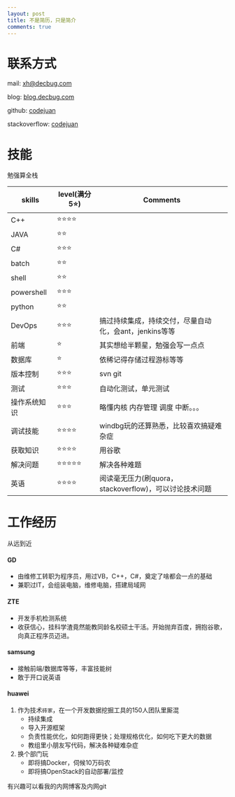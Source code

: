 ```yaml
---
layout: post
title: 不是简历，只是简介 
comments: true
---
```


# 联系方式

mail:			[xh@decbug.com](mailto:xh@decbug.com)

blog:			[blog.decbug.com](http://blog.decbug.com)

github:			[codejuan](http://github.com/codejuan)

stackoverflow:	[codejuan](http://stackoverflow.com/users/2763396/codejuan)

# 技能

勉强算全栈

 skills        | level(满分5:star:)      | Comments     
------------- |-------------|-------------
C++	|	:star::star::star::star:
JAVA|		:star::star:
C#|		:star::star::star:
batch|		:star::star:
shell|		:star::star:
powershell| :star::star::star:
python|	:star::star:
DevOps|	:star::star::star:|搞过持续集成，持续交付，尽量自动化，会ant，jenkins等等
前端|	:star:|其实想给半颗星，勉强会写一点点
数据库|:star:|依稀记得存储过程游标等等
版本控制|:star::star::star:|svn git
测试|:star::star::star:|自动化测试，单元测试
操作系统知识|:star::star::star:|略懂内核 内存管理 调度 中断。。。
调试技能|		:star::star::star::star:|windbg玩的还算熟悉，比较喜欢搞疑难杂症
获取知识|	:star::star::star::star:|用谷歌
解决问题|	:star::star::star::star::star:|解决各种难题
英语|		:star::star::star::star:|阅读毫无压力(刷quora，stackoverflow)，可以讨论技术问题


# 工作经历
从远到近
#### GD
- 由维修工转职为程序员，用过VB，C++，C#，奠定了啥都会一点的基础
- 兼职过IT，会组装电脑，维修电脑，搭建局域网

#### ZTE
- 开发手机检测系统
- 收获信心，挂科学渣竟然能教同龄名校硕士干活。开始抛弃百度，拥抱谷歌，向真正程序员迈进。


#### samsung
- 接触前端/数据库等等，丰富技能树
- 敢于开口说英语

#### huawei
1. 作为技术`砖家`，在一个开发数据挖掘工具的150人团队里厮混
    - 持续集成
    - 导入开源框架
    - 负责性能优化，如何跑得更快；处理规格优化，如何吃下更大的数据
    - 教组里小朋友写代码，解决各种疑难杂症
2. 换个部门玩
    - 即将搞Docker，伺候10万码农
    - 即将搞OpenStack的自动部署/监控


有兴趣可以看我的内网博客及内网git
